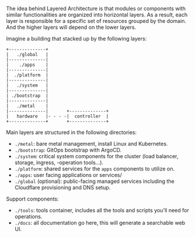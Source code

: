 The idea behind Layered Architecture is that modules or components with similar functionalities are organized into horizontal layers. As a result, each layer is responsible for a specific set of resources grouped by the domain. And the higher layers will depend on the lower layers.

Imagine a building that stacked up by the following layers:

```
+--------------+
|   ./global   |
|--------------|
|    ./apps    |
|--------------|
|  ./platform  |
|--------------|
|   ./system   |
|--------------|
| ./bootstrap  |
|--------------|
|   ./metal    |
|--------------|       +--------------+
|   hardware   |- - - -|  controller  |
+--------------+       +--------------+
```

Main layers are structured in the following directories:

- `./metal`: bare metal management, install Linux and Kubernetes.
- `./bootstrap`: GitOps bootstrap with ArgoCD.
- `./system`: critical system components for the cluster (load balancer, storage, ingress, -operation tools...).
- `./platform`: shared services for the `apps` components to utilize on.
- `./apps`: user facing applications or services/
- `./global` (optional): public-facing managed services including the Cloudflare provisioning and DNS setup.


Support components:

- `./tools`: tools container, includes all the tools and scripts you'll need for operations.
- `./docs`: all documentation go here, this will generate a searchable web UI.
